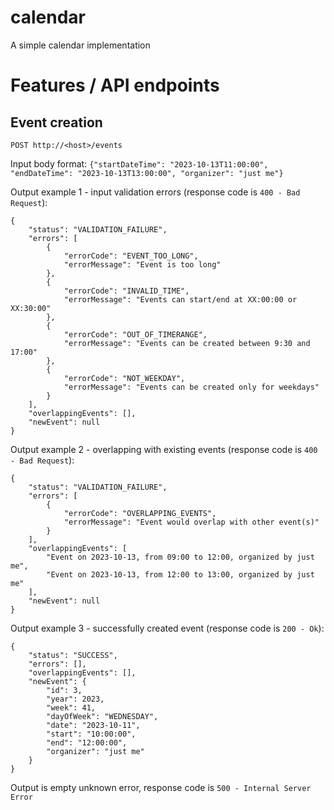 # calendar
A simple calendar implementation

# Features / API endpoints

## Event creation

`POST http://<host>/events`

Input body format:
`{"startDateTime": "2023-10-13T11:00:00", "endDateTime": "2023-10-13T13:00:00", "organizer": "just me"}`

Output example 1 - input validation errors (response code is `400 - Bad Request`):
```
{
    "status": "VALIDATION_FAILURE",
    "errors": [
        {
            "errorCode": "EVENT_TOO_LONG",
            "errorMessage": "Event is too long"
        },
        {
            "errorCode": "INVALID_TIME",
            "errorMessage": "Events can start/end at XX:00:00 or XX:30:00"
        },
        {
            "errorCode": "OUT_OF_TIMERANGE",
            "errorMessage": "Events can be created between 9:30 and 17:00"
        },
        {
            "errorCode": "NOT_WEEKDAY",
            "errorMessage": "Events can be created only for weekdays"
        }
    ],
    "overlappingEvents": [],
    "newEvent": null
}
```

Output example 2 - overlapping with existing events (response code is `400 - Bad Request`):
```
{
    "status": "VALIDATION_FAILURE",
    "errors": [
        {
            "errorCode": "OVERLAPPING_EVENTS",
            "errorMessage": "Event would overlap with other event(s)"
        }
    ],
    "overlappingEvents": [
        "Event on 2023-10-13, from 09:00 to 12:00, organized by just me",
        "Event on 2023-10-13, from 12:00 to 13:00, organized by just me"
    ],
    "newEvent": null
}
```

Output example 3 - successfully created event (response code is `200 - Ok`):
```
{
    "status": "SUCCESS",
    "errors": [],
    "overlappingEvents": [],
    "newEvent": {
        "id": 3,
        "year": 2023,
        "week": 41,
        "dayOfWeek": "WEDNESDAY",
        "date": "2023-10-11",
        "start": "10:00:00",
        "end": "12:00:00",
        "organizer": "just me"
    }
}
```

Output is empty unknown error, response code is `500 - Internal Server Error`

